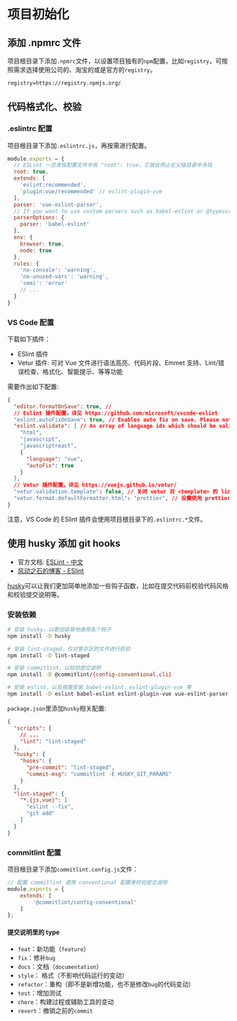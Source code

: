 # 项目初始化 #

## 添加 .npmrc 文件 ##

项目根目录下添加`.npmrc`文件，以设置项目独有的`npm`配置，比如`registry`，可按照需求选择使用公司的、淘宝的或是官方的`registry`。

```txt
registry=https://registry.npmjs.org/
```

## 代码格式化、校验 ##

### .eslintrc 配置 ###

项目根目录下添加`.eslintrc.js`，再按需进行配置。

```js
module.exports = {
  // ESLint 一旦发现配置文件中有 "root": true，它就会停止在父级目录中寻找
  root: true,
  extends: [
    'eslint:recommended',
    'plugin:vue/recommended' // eslint-plugin-vue
  ],
  parser: 'vue-eslint-parser',
  // If you want to use custom parsers such as babel-eslint or @typescript-eslint/parser, you have to use parserOptions.parser option instead of parser option. Because the eslint-plugin-vue plugin requires vue-eslint-parser to parse .vue files, so the eslint-plugin-vue plugin doesn't work if you overwrote parser option.
  parserOptions: {
    parser: 'babel-eslint'
  },
  env: {
    browser: true,
    node: true
  },
  rules: {
    'no-console': 'warning',
    'no-unused-vars': 'warning',
    'semi': 'error'
    // ...
  }
}
```

### VS Code 配置 ###

下载如下插件：

- ESlint 插件
- Vetur 插件: 可对 Vue 文件进行语法高亮、代码片段、Emmet 支持、Lint/错误检查、格式化、智能提示、等等功能

需要作出如下配置:

```json
{
  "editor.formatOnSave": true, //
  // Eslint 插件配置，详见 https://github.com/microsoft/vscode-eslint
  "eslint.autoFixOnSave": true, // Enables auto fix on save. Please note auto fix on save is only available if VS Code's files.autoSave is either off, onFocusChange or onWindowChange. It will not work with afterDelay.
  "eslint.validate": [ // An array of language ids which should be validated by ESLint，详见
    "html",
    "javascript",
    "javascriptreact",
    {
      "language": "vue",
      "autoFix": true
    }
  ],
  // Vetur 插件配置，详见 https://vuejs.github.io/vetur/
  "vetur.validation.template": false, // 关闭 vetur 对 <template> 的 lint 校验，交给 ESlint 来做校验，详见 https://vuejs.github.io/vetur/linting-error.html#linting-for-template
  "vetur.format.defaultFormatter.html": "prettier", // 设置使用 prettier 来对 <template> 做格式化，详见 https://vuejs.github.io/vetur/formatting.html#formatters
}
```

注意，VS Code 的 ESlint 插件会使用项目根目录下的`.eslintrc.*`文件。

## 使用 husky 添加 git hooks ##

- 官方文档: [ESLint - 中文](https://cn.eslint.org/)
- [风动之石的博客 - ESlint](../tools/eslint.md)

[husky](https://github.com/typicode/husky)可以让我们更加简单地添加一些钩子函数，比如在提交代码前校验代码风格和校验提交说明等。

### 安装依赖 ###

```sh
# 安装 husky，以更加容易地使用各个钩子
npm install -D husky

# 安装 lint-staged，仅对暂存区的文件进行校验
npm install -D lint-staged

# 安装 commitlint，以校验提交说明
npm install -D @commitlint/{config-conventional,cli}

# 安装 eslint，以及按需安装 babel-eslint、eslint-plugin-vue 等
npm install -D eslint babel-eslint eslint-plugin-vue vue-eslint-parser
```

`package.json`里添加`husky`相关配置:

```json
{
  "scripts": {
    // ...
    "lint": "lint-staged"
  },
  "husky": {
    "hooks": {
      "pre-commit": "lint-staged",
      "commit-msg": "commitlint -E HUSKY_GIT_PARAMS"
    }
  },
  "lint-staged": {
    "*.{js,vue}": [
      "eslint --fix",
      "git add"
    ]
  }
}
```

### commitlint 配置 ###

项目根目录下添加`commitlint.config.js`文件：

```js
// 配置 commitlint 使用 conventional 配置来校验提交说明
module.exports = {
    extends: [
        '@commitlint/config-conventional'
    ]
};
```

#### 提交说明里的 type ####

- `feat`：新功能（`feature`）
- `fix`：修补`bug`
- `docs`：文档（`documentation`）
- `style`： 格式（不影响代码运行的变动）
- `refactor`：重构（即不是新增功能，也不是修改`bug`的代码变动）
- `test`：增加测试
- `chore`：构建过程或辅助工具的变动
- `revert`：撤销之前的`commit`
